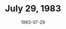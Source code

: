 ---
layout: episode
title: July 29, 1983
date: 1983-07-29
recording_status: incomplete
private_reel: Rick Springfield
videos:
  - title: Michael Jackson - Beat It
  - title: Elton John - That's Why They Call It The Blues
    world_premiere_video: true
  - title: Ian Hunter - All The Good Ones Are Taken
  - title: Duran Duran - Hungry Like The Wolf
    vote_nominee: true
    vote_results: 58854
    vote_winner: true
  - title: David Bowie - Let's Dance
    vote_nominee: true
    vote_results: 36682
  - title: Styx - Haven't We Been Here Before
    world_premiere_video: true
  - title: Rick Springfield - Human Touch
  - title: The Beatles - I Want To Hold Your Hand
    hall_of_fame: true
  - title: The Police - Every Breath You Take
  - title: Stevie Nicks - Stand Back
  - title: Bonnie Tyler - Total Eclipse Of The Heart
  - title: Eddie Grant - Electric Avenue
  - title: Rod Stewart - Baby Jane
notes: Includes "Where Are They Now" Segment with Ray Manzarek.  
---